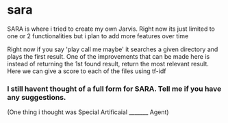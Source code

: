 # sara

SARA is where i tried to create my own Jarvis. Right now its just limited to one or 2 functionalities but i plan to add more features over time

Right now if you say 'play call me maybe' it searches a given directory and plays the first result. One of the improvements that can be made here is instead of returning the 1st found result, return the most relevant result. Here we can give a score to each of the files using tf-idf 

### I still havent thought of a full form for SARA. Tell me if you have any suggestions. 
(One thing i thought was Special Artificaial _______ Agent)
